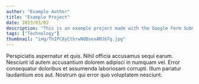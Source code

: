 ```yaml
---
author: "Example Author"
title: "Example Project"
date: 2023/03/02
description: "This is an example project made with the Google Form Submission."
tags: ["Technology"]
thumbnail: "img/ThIPC8yCthrwNOBsexAMJbTg.jpg"
---
```


Perspiciatis aspernatur et quis. Nihil officia accusamus sequi earum. Nesciunt id autem accusantium dolorem adipisci in numquam vel. Error consequatur doloribus et assumenda laboriosam corrupti. Illum pariatur laudantium eos aut. Nostrum qui error quo voluptatem nesciunt.